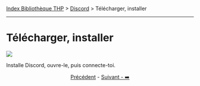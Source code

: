 [Index Bibliothèque THP](https://github.com/TheHackingProject/bibliotheque-THP/wiki) > [Discord](https://github.com/TheHackingProject/bibliotheque-THP/blob/master/sommaires/tuto_discord.md) > Télécharger, installer

___

# Télécharger, installer

![](https://i.imgur.com/6qg88Ja.png)

Installe Discord, ouvre-le, puis connecte-toi.


<div align="center">

[Précédent](https://github.com/TheHackingProject/bibliotheque-THP/blob/master/tuto_discord/telecharger_discord.md) - [Suivant - ➡️](https://github.com/TheHackingProject/bibliotheque-THP/blob/master/tuto_discord/sur_discord.md)

</div>